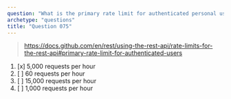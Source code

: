 ```yaml
---
question: "What is the primary rate limit for authenticated personal users making REST API requests to GitHub API?"
archetype: "questions"
title: "Question 075"
---
```


> https://docs.github.com/en/rest/using-the-rest-api/rate-limits-for-the-rest-api#primary-rate-limit-for-authenticated-users
1. [x] 5,000 requests per hour
1. [ ] 60 requests per hour
1. [ ] 15,000 requests per hour
1. [ ] 1,000 requests per hour
